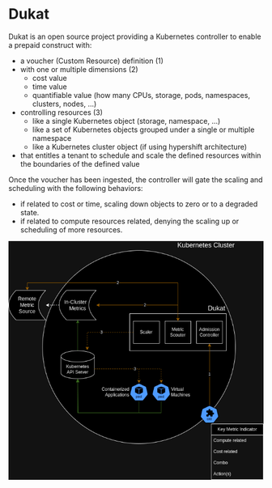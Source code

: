 # Dukat

Dukat is an open source project providing a Kubernetes controller to enable a prepaid construct with:

* a voucher (Custom Resource) definition (1)
* with one or multiple dimensions (2)
    * cost value
    * time value 
    * quantifiable value (how many CPUs, storage, pods, namespaces, clusters, nodes, ...)
* controlling resources (3)
     * like a single Kubernetes object (storage, namespace, ...) 
     * like a set of Kubernetes objects grouped under a single or multiple namespace
     * like a Kubernetes cluster object (if using hypershift architecture)
* that entitles a tenant to schedule and scale the defined resources within the boundaries of the defined value

Once the voucher has been ingested, the controller will gate the scaling and scheduling with the following behaviors:  
* if related to cost or time, scaling down objects to zero or to a degraded state.
* if related to compute resources related, denying the scaling up or scheduling of more resources.

![dukat](docs/images/dukat.drawio.png)

 